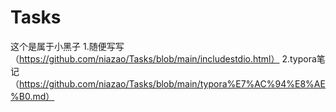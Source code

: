 # Tasks
这个是属于小黑子
1.随便写写（https://github.com/niazao/Tasks/blob/main/includestdio.html）
2.typora笔记（https://github.com/niazao/Tasks/blob/main/typora%E7%AC%94%E8%AE%B0.md）
